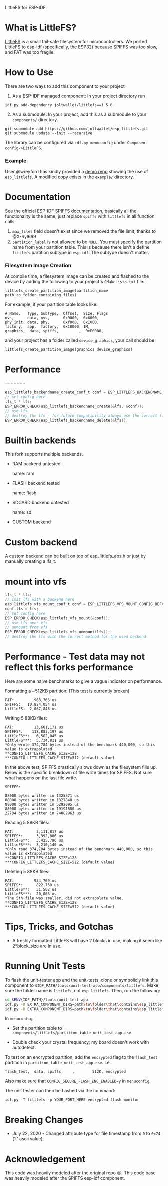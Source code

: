 LittleFS for ESP-IDF.

# What is LittleFS?

[LittleFS](https://github.com/littlefs-project/littlefs) is a small fail-safe filesystem
for microcontrollers. We ported LittleFS to esp-idf (specifically, the ESP32)
because SPIFFS was too slow, and FAT was too fragile.

# How to Use

There are two ways to add this component to your project

1. As a ESP-IDF managed component: In your project directory run

```
idf.py add-dependency joltwallet/littlefs==1.5.0
```

2. As a submodule: In your project, add this as a submodule to your `components/` directory.

```
git submodule add https://github.com/joltwallet/esp_littlefs.git
git submodule update --init --recursive
```

The library can be configured via `idf.py menuconfig` under `Component config->LittleFS`.

### Example
User @wreyford has kindly provided a [demo repo](https://github.com/wreyford/demo_esp_littlefs) showing the use of `esp_littlefs`. A modified copy exists in the `example/` directory.


# Documentation

See the official [ESP-IDF SPIFFS documentation](https://docs.espressif.com/projects/esp-idf/en/latest/esp32/api-reference/storage/spiffs.html), basically all the functionality is the
same; just replace `spiffs` with `littlefs` in all function calls.

1. `max_files` field doesn't exist since we removed the file limit, thanks to @X-Ryl669
2. `partition_label` is not allowed to be `NULL`. You must specify the partition name from your partition table. This is because there isn't a define `littlefs` partition subtype in `esp-idf`. The subtype doesn't matter.

### Filesystem Image Creation

At compile time, a filesystem image can be created and flashed to the device by adding the following to your project's `CMakeLists.txt` file:

```
littlefs_create_partition_image(partition_name path_to_folder_containing_files)
```

For example, if your partition table looks like:

```
# Name,   Type, SubType,  Offset,  Size, Flags
nvs,      data, nvs,      0x9000,  0x6000,
phy_init, data, phy,      0xf000,  0x1000,
factory,  app,  factory,  0x10000, 1M,
graphics,  data, spiffs,         ,  0xF0000,
```

and your project has a folder called `device_graphics`, your call should be:

```
littlefs_create_partition_image(graphics device_graphics)
```

# Performance
=======
```c
esp_littlefs_backendname_create_conf_t conf = ESP_LITTLEFS_BACKENDNAME_CREATE_CONFIG_DEFAULT();
// set config here
lfs_t * lfs;
ESP_ERROR_CHECK(esp_littlefs_backendname_create(&lfs, &conf));
// use lfs
// destroy the lfs - for future compatibility always use the correct function for the each backend
ESP_ERROR_CHECK(esp_littlefs_backendname_delete(&lfs));
```

# Builtin backends

This fork supports multiple backends.
* RAM backend untested

    name: ram
* FLASH backend tested

    name: flash
* SDCARD backend untested

    name: sd
* CUSTOM backend

# Custom backend

A custom backend can be built on top of esp_littlefs_abs.h or just by manually creating a lfs_t.

# mount into vfs

```c
lfs_t * lfs;
// init lfs with a backend here
esp_littlefs_vfs_mount_conf_t conf = ESP_LITTLEFS_VFS_MOUNT_CONFIG_DEFAULT();
conf.lfs = lfs;
// set config here
ESP_ERROR_CHECK(esp_littlefs_vfs_mount(&conf));
// use lfs over vfs
// unmount from vfs
ESP_ERROR_CHECK(esp_littlefs_vfs_unmount(lfs));
// destroy the lfs with the correct method for the used backend
```

# Performance - Test data may not reflect this forks performance

Here are some naive benchmarks to give a vague indicator on performance.

Formatting a ~512KB partition: (This test is currently broken)

```
FAT:         963,766 us
SPIFFS:   10,824,054 us
LittleFS:  2,067,845 us
```

Writing 5 88KB files:

```
FAT:         13,601,171 us
SPIFFS*:    118,883,197 us
LittleFS**:   6,582,045 us
LittleFS***:  5,734,811 us
*Only wrote 374,784 bytes instead of the benchmark 440,000, so this value is extrapolated
**CONFIG_LITTLEFS_CACHE_SIZE=128
***CONFIG_LITTLEFS_CACHE_SIZE=512 (default value)
```

In the above test, SPIFFS drastically slows down as the filesystem fills up. Below
is the specific breakdown of file write times for SPIFFS. Not sure what happens
on the last file write.


```
SPIFFS:

88000 bytes written in 1325371 us
88000 bytes written in 1327848 us
88000 bytes written in 5292095 us
88000 bytes written in 19191680 us
22784 bytes written in 74082963 us
```

Reading 5 88KB files:

```
FAT:          3,111,817 us
SPIFFS*:      3,392,886 us
LittleFS**:   3,425,796 us
LittleFS***:  3,210,140 us
*Only read 374,784 bytes instead of the benchmark 440,000, so this value is extrapolated
**CONFIG_LITTLEFS_CACHE_SIZE=128
***CONFIG_LITTLEFS_CACHE_SIZE=512 (default value)
```

Deleting 5 88KB files:

```
FAT:         934,769 us
SPIFFS*:      822,730 us
LittleFS**:   31,502 us
LittleFS***:  20,063 us
*The 5th file was smaller, did not extrapolate value.
**CONFIG_LITTLEFS_CACHE_SIZE=128
***CONFIG_LITTLEFS_CACHE_SIZE=512 (default value)
```


# Tips, Tricks, and Gotchas

* A freshly formatted LittleFS will have 2 blocks in use, making it seem like 2*block_size are in use.

# Running Unit Tests

To flash the unit-tester app and the unit-tests, clone or symbolicly link this
component to `$IDF_PATH/tools/unit-test-app/components/littlefs`. Make sure the
folder name is `littlefs`, not `esp_littlefs`. Then, run the following:

``` sh
cd $ENV{IDF_PATH}/tools/unit-test-app
idf.py -D EXTRA_COMPONENT_DIRS=path\to\folder\that\contains\esp_littlefs\folder -T esp_littlefs menuconfig // change partition table to the partition_table_unit_test_app.csv from this project
idf.py -D EXTRA_COMPONENT_DIRS=path\to\folder\that\contains\esp_littlefs\folder -T esp_littlefs flash monitor
```

In `menuconfig`:

* Set the partition table to `components/littlefs/partition_table_unit_test_app.csv`

* Double check your crystal frequency; my board doesn't work with autodetect.

To test on an encrypted partition, add the `encrypted` flag to the `flash_test` partition
in `partition_table_unit_test_app.csv`. I.e.

```
flash_test,  data, spiffs,    ,        512K, encrypted
```

Also make sure that `CONFIG_SECURE_FLASH_ENC_ENABLED=y` in `menuconfig`.

The unit tester can then be flashed via the command:

```
idf.py -T littlefs -p YOUR_PORT_HERE encrypted-flash monitor
```

# Breaking Changes

* July 22, 2020 - Changed attribute type for file timestamp from `0` to `0x74` ('t' ascii value).

# Acknowledgement

This code was heavily modeled after the original repo 😉.
This code base was heavily modeled after the SPIFFS esp-idf component.
